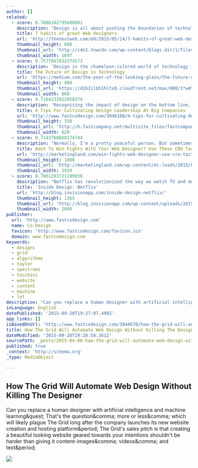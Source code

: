 ```yaml
---
author: []
related:
  - score: 0.7886102795600891
    description: 'Design is all about pushing the boundaries of technology and creativity to better solve problems. At its core, design is about people. When we talk about people, we mean team members as well as users.'
    title: 7 habits of great Web designers
    url: 'http://thenextweb.com/dd/2015/05/14/7-habits-of-great-web-designers/'
    thumbnail_height: 898
    thumbnail_url: 'http://cdn1.tnwcdn.com/wp-content/blogs.dir/1/files/2015/05/habits.jpg'
    thumbnail_width: 1697
  - score: 0.7577667832374573
    description: 'Design in the chameleon-colored world of technology is still young. The word interaction design only started getting thrown around in the 90s. When I started my first job, before the advent of the iPhone, I remember our team compiling a list of all the folks we could find who had ever designed an interactive application before.'
    title: The Future of Design in Technology
    url: 'https://medium.com/the-year-of-the-looking-glass/the-future-of-design-in-technology-fe1697e5826'
    thumbnail_height: 480
    thumbnail_url: 'https://d262ilb51hltx0.cloudfront.net/max/800/1*wAYrUB0iQOlhObIOMtBoEQ.jpeg'
    thumbnail_width: 800
  - score: 0.7164233922958374
    description: 'Recognizing the impact of design on the bottom line, big companies have gotten in the habit of simply swallowing up smaller design studios. Last year, for example, Capital One acquired the design firm Adaptive Path, previously an outside design consultancy.'
    title: 4 Tips For Cultivating Design Leadership At Big Companies
    url: 'http://www.fastcodesign.com/3046108/4-tips-for-cultivating-design-leadership-at-big-companies'
    thumbnail_height: 350
    thumbnail_url: 'http://h.fastcompany.net/multisite_files/fastcompany/imagecache/620x350/poster/2015/05/3046108-poster-p-1-4-tips-for-cultivating-design-leadership.jpg'
    thumbnail_width: 620
  - score: 0.7143768668174744
    description: "Normally, I'm a pretty peaceful person. But sometimes there are things worth fighting for. When conversion optimization faces off with other forces in the digital marketing world, sparks will fly. As conversion rate optimization pros (CROs), we need to understand that we are the spear tip of Web marketing."
    title: Want To Win Fights With Your Web Designer? Use These CRO Tactics
    url: 'http://marketingland.com/win-fights-web-designer-use-cro-tactics-127931'
    thumbnail_height: 1080
    thumbnail_url: 'http://marketingland.com/wp-content/ml-loads/2015/03/boxing-gloves-battle-fight-ss-1920.jpg'
    thumbnail_width: 1920
  - score: 0.7061293721199036
    description: "Netflix has revolutionized the way we watch TV and movies with their online subscription model. I sat down with Andy Law, a product designer on the company's mobile team, to discuss design inspiration, collaboration, and designing for your audience."
    title: 'Inside Design: Netflix'
    url: 'http://blog.invisionapp.com/inside-design-netflix/'
    thumbnail_height: 1365
    thumbnail_url: 'http://blog.invisionapp.com/wp-content/uploads/2015/05/IMG_9599-peterprato.jpg'
    thumbnail_width: 2048
publisher:
  url: 'http://www.fastcodesign.com'
  name: Co.Design
  favicon: 'http://www.fastcodesign.com/favicon.ico'
  domain: www.fastcodesign.com
keywords:
  - designs
  - grid
  - algorithms
  - taylor
  - spectrums
  - tocchini
  - website
  - content
  - machine
  - lot
description: "Can you replace a human designer with artificial intelligence and machine learning? That's the question, more or less, which will likely plague The Grid long after the company launches its new website creation and hosting platform. The Grid's sales pitch is that creating a beautiful looking website geared towards your intentions shouldn't be harder than giving it content-images, videos, and text."
inLanguage: English
datePublished: '2015-09-20T19:27:07.490Z'
app_links: []
isBasedOnUrl: 'http://www.fastcodesign.com/3044670/how-the-grid-will-automate-web-design-without-killing-the-designer'
title: How The Grid Will Automate Web Design Without Killing The Designer
dateModified: '2015-09-20T19:20:58.361Z'
sourcePath: _posts/2015-04-08-how-the-grid-will-automate-web-design-without-killing-the-de.md
published: true
_context: 'http://schema.org'
_type: MediaObject

---
```

<article style=""><h1>How The Grid Will Automate Web Design Without Killing The Designer</h1><p>Can you replace a human designer with artificial intelligence and machine learning&amp;quest; That's the question&amp;comma; more or less&amp;comma; which will likely plague The Grid long after the company launches its new website creation and hosting platform&amp;period; The Grid's sales pitch is that creating a beautiful looking website geared towards your intentions shouldn't be harder than giving it content-images&amp;comma; videos&amp;comma; and text&amp;period;</p><img src="http://g.fastcompany.net/multisite_files/fastcompany/imagecache/inline-large/inline/2015/04/3044670-inline-i-4-grid-shell.jpg" /></article>
